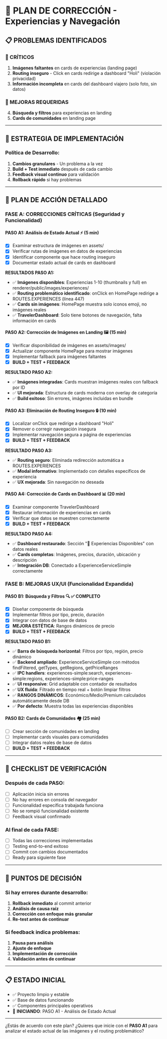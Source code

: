 # 🔧 PLAN DE CORRECCIÓN - Experiencias y Navegación

## 📋 PROBLEMAS IDENTIFICADOS

### 🚨 CRÍTICOS

1. **Imágenes faltantes** en cards de experiencias (landing page)
2. **Routing inseguro** - Click en cards redirige a dashboard "Holi" (violación privacidad)
3. **Información incompleta** en cards del dashboard viajero (solo foto, sin datos)

### 🎯 MEJORAS REQUERIDAS

4. **Búsqueda y filtros** para experiencias en landing
5. **Cards de comunidades** en landing page

---

## 🚀 ESTRATEGIA DE IMPLEMENTACIÓN

### Política de Desarrollo:

1. **Cambios granulares** - Un problema a la vez
2. **Build + Test inmediato** después de cada cambio
3. **Feedback visual continuo** para validación
4. **Rollback rápido** si hay problemas

---

## 📝 PLAN DE ACCIÓN DETALLADO

### **FASE A: CORRECCIONES CRÍTICAS** (Seguridad y Funcionalidad)

#### **PASO A1: Análisis de Estado Actual** ⚡ (5 min)

- [x] Examinar estructura de imágenes en assets/
- [x] Verificar rutas de imágenes en datos de experiencias
- [x] Identificar componente que hace routing inseguro
- [x] Documentar estado actual de cards en dashboard

**RESULTADOS PASO A1:**

- ✅ **Imágenes disponibles**: Experiencias 1-10 (thumbnails y full) en renderer/public/images/experiences/
- ✅ **Routing problemático identificado**: onClick en HomePage redirige a ROUTES.EXPERIENCES (línea 447)
- ✅ **Cards sin imágenes**: HomePage muestra solo iconos emoji, no imágenes reales
- ✅ **TravelerDashboard**: Solo tiene botones de navegación, falta información en cards

#### **PASO A2: Corrección de Imágenes en Landing** 🖼️ (15 min)

- [x] Verificar disponibilidad de imágenes en assets/images/
- [x] Actualizar componente HomePage para mostrar imágenes
- [x] Implementar fallback para imágenes faltantes
- [x] **BUILD + TEST + FEEDBACK**

**RESULTADO PASO A2:**

- ✅ **Imágenes integradas**: Cards muestran imágenes reales con fallback por ID
- ✅ **UI mejorada**: Estructura de cards moderna con overlay de categoría
- ✅ **Build exitoso**: Sin errores, imágenes incluidas en bundle

#### **PASO A3: Eliminación de Routing Inseguro** 🔒 (10 min)

- [x] Localizar onClick que redirige a dashboard "Holi"
- [x] Remover o corregir navegación insegura
- [x] Implementar navegación segura a página de experiencias
- [x] **BUILD + TEST + FEEDBACK**

**RESULTADO PASO A3:**

- ✅ **Routing seguro**: Eliminada redirección automática a ROUTES.EXPERIENCES
- ✅ **Modal informativo**: Implementado con detalles específicos de experiencia
- ✅ **UX mejorada**: Sin navegación no deseada

#### **PASO A4: Corrección de Cards en Dashboard** 📊 (20 min)

- [x] Examinar componente TravelerDashboard
- [x] Restaurar información de experiencias en cards
- [x] Verificar que datos se muestren correctamente
- [x] **BUILD + TEST + FEEDBACK**

**RESULTADO PASO A4:**

- ✅ **Dashboard restaurado**: Sección "🌟 Experiencias Disponibles" con datos reales
- ✅ **Cards completas**: Imágenes, precios, duración, ubicación y descripción
- ✅ **Integración DB**: Conectado a ExperienceServiceSimple correctamente

### **FASE B: MEJORAS UX/UI** (Funcionalidad Expandida)

#### **PASO B1: Búsqueda y Filtros** 🔍 ✅ COMPLETO

- [x] Diseñar componente de búsqueda
- [x] Implementar filtros por tipo, precio, duración
- [x] Integrar con datos de base de datos
- [x] **MEJORA ESTÉTICA**: Rangos dinámicos de precio
- [x] **BUILD + TEST + FEEDBACK**

**RESULTADO PASO B1:**

- ✅ **Barra de búsqueda horizontal**: Filtros por tipo, región, precio dinámico
- ✅ **Backend ampliado**: ExperienceServiceSimple con métodos findFiltered, getTypes, getRegions, getPriceRanges
- ✅ **IPC handlers**: experiences-simple:search, experiences-simple:regions, experiences-simple:price-ranges
- ✅ **UI responsive**: Grid adaptable con contador de resultados
- ✅ **UX fluida**: Filtrado en tiempo real + botón limpiar filtros
- ✅ **RANGOS DINÁMICOS**: Económico/Medio/Premium calculados automáticamente desde DB
- ✅ **Por defecto**: Muestra todas las experiencias disponibles

#### **PASO B2: Cards de Comunidades** 🏘️ (25 min)

- [ ] Crear sección de comunidades en landing
- [ ] Implementar cards visuales para comunidades
- [ ] Integrar datos reales de base de datos
- [ ] **BUILD + TEST + FEEDBACK**

---

## 🎯 CHECKLIST DE VERIFICACIÓN

### Después de cada PASO:

- [ ] Aplicación inicia sin errores
- [ ] No hay errores en consola del navegador
- [ ] Funcionalidad específica trabajada funciona
- [ ] No se rompió funcionalidad existente
- [ ] Feedback visual confirmado

### Al final de cada FASE:

- [ ] Todas las correcciones implementadas
- [ ] Testing end-to-end exitoso
- [ ] Commit con cambios documentados
- [ ] Ready para siguiente fase

---

## 🚦 PUNTOS DE DECISIÓN

### Si hay errores durante desarrollo:

1. **Rollback inmediato** al commit anterior
2. **Análisis de causa raíz**
3. **Corrección con enfoque más granular**
4. **Re-test antes de continuar**

### Si feedback indica problemas:

1. **Pausa para análisis**
2. **Ajuste de enfoque**
3. **Implementación de corrección**
4. **Validación antes de continuar**

---

## 📋 ESTADO INICIAL

- ✅ Proyecto limpio y estable
- ✅ Base de datos funcionando
- ✅ Componentes principales operativos
- 🔄 **INICIANDO**: PASO A1 - Análisis de Estado Actual

---

¿Estás de acuerdo con este plan? ¿Quieres que inicie con el **PASO A1** para analizar el estado actual de las imágenes y el routing problemático?
